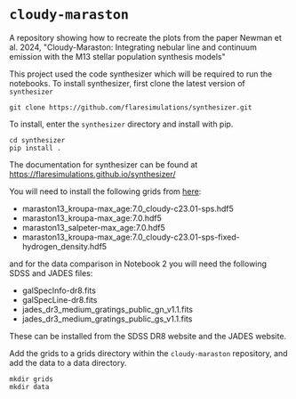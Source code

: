 # `cloudy-maraston`
A repository showing how to recreate the plots from the paper Newman et al. 2024, "Cloudy-Maraston: Integrating nebular line and continuum emission with the M13 stellar population synthesis models"

This project used the code synthesizer which will be required to run the notebooks. To install synthesizer, first clone the latest version of `synthesizer`

    git clone https://github.com/flaresimulations/synthesizer.git

To install, enter the `synthesizer` directory and install with pip.

    cd synthesizer
    pip install .

The documentation for synthesizer can be found at https://flaresimulations.github.io/synthesizer/ 

You will need to install the following grids from [here](https://sophie-newman.github.io/cloudy-maraston.html):

* maraston13_kroupa-max_age:7.0_cloudy-c23.01-sps.hdf5
* maraston13_kroupa-max_age:7.0.hdf5
* maraston13_salpeter-max_age:7.0.hdf5
* maraston13_kroupa-max_age:7.0_cloudy-c23.01-sps-fixed-hydrogen_density.hdf5

and for the data comparison in Notebook 2 you will need the following SDSS and JADES files:

* galSpecInfo-dr8.fits
* galSpecLine-dr8.fits
* jades_dr3_medium_gratings_public_gn_v1.1.fits
* jades_dr3_medium_gratings_public_gs_v1.1.fits
  
These can be installed from the SDSS DR8 website and the JADES website. 

Add the grids to a grids directory within the `cloudy-maraston` repository, and add the data to a data directory.

    mkdir grids
    mkdir data
